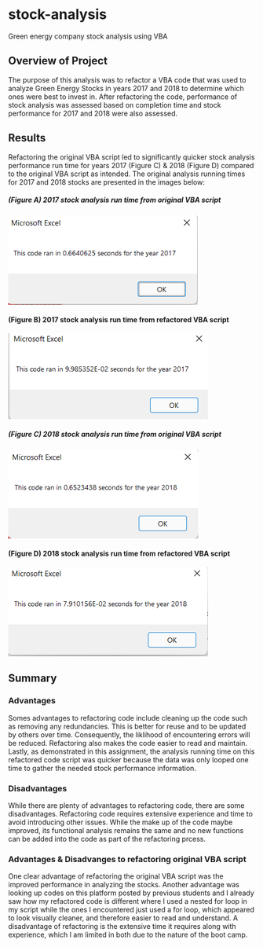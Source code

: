 # stock-analysis
Green energy company stock analysis using VBA

## Overview of Project
The purpose of this analysis was to refactor a VBA code that was used to analyze Green Energy Stocks in years 2017 and 2018 to determine which ones were best to invest in. After refactoring the code, performance of stock analysis was assessed based on completion time and stock performance for 2017 and 2018 were also assessed.

## Results
Refactoring the original VBA script led to significantly quicker stock analysis performance run time for years 2017 (Figure C) & 2018 (Figure D) compared to the original VBA script as intended. The original analysis running times for 2017 and 2018 stocks are presented in the images below:

##### __(Figure A) 2017 stock analysis run time from original VBA script__
![Original_VBA_Challenge_2017](Original_VBA_Challenge_2017.png)
#### __(Figure B) 2017 stock analysis run time from refactored VBA script__
![VBA_Challenge_2017](VBA_Challenge_2017.png)

##### __(Figure C) 2018 stock analysis run time from original VBA script__
![Original_VBA_Challenge_2018](Original_VBA_Challenge_2018.png)
#### __(Figure D) 2018 stock analysis run time from refactored VBA script__
![VBA_Challenge_2018](VBA_Challenge_2018.png)

## Summary
### Advantages
Somes advantages to refactoring code include cleaning up the code such as removing any redundancies. This is better for reuse and to be updated by others over time. Consequently, the liklihood of encountering errors will be reduced. Refactoring also makes the code easier to read and maintain. Lastly, as demonstrated in this assignment, the analysis running time on this refactored code script was quicker because the data was only looped one time to gather the needed stock performance information.
### Disadvantages
While there are plenty of advantages to refactoring code, there are some disadvantages. Refactoring code requires extensive experience and time to avoid introducing other issues. While the make up of the code maybe improved, its functional analysis remains the same and no new functions can be added into the code as part of the refactoring prcess. 
### Advantages & Disadvanges to refactoring original VBA script
One clear advantage of refactoring the original VBA script was the improved performance in analyzing the stocks. Another advantage was looking up codes on this platform posted by previous students and I already saw how my refactored code is different where I used a nested for loop in my script while the ones I encountered just used a for loop, which appeared to look visually cleaner, and therefore easier to read and understand.  A disadvantage of refactoring is the extensive time it requires along with experience, which I am limited in both due to the nature of the boot camp.
